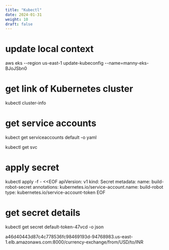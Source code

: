 ```yaml
---
title: "Kubectl"
date: 2024-01-31
weight: 10
draft: false
---
```


# update local context

aws eks --region us-east-1 update-kubeconfig --name=manny-eks-BJoJSbn0


# get link of Kubernetes cluster

kubectl cluster-info

# get service accounts

kubect get serviceaccounts default -o yaml

kubectl get svc

# apply secret

kubectl apply -f - <<EOF
apiVersion: v1
kind: Secret
metadata:
  name: build-robot-secret
  annotations:
    kubernetes.io/service-account.name: build-robot
type: kubernetes.io/service-account-token
EOF

# get secret details
kubectl get secret default-token-47vcd -o json


a46d40443d87c4c778536fc98469193d-94768983.us-east-1.elb.amazonaws.com:8000/currency-exchange/from/USD/to/INR
